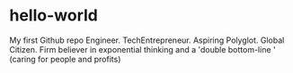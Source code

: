 # hello-world
My first Github repo
Engineer. TechEntrepreneur. Aspiring Polyglot. Global Citizen. Firm believer in exponential thinking and a 'double bottom-line ' (caring for people and profits)
